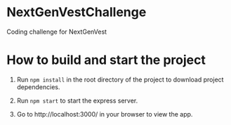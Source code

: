 # NextGenVestChallenge
Coding challenge for NextGenVest

# How to build and start the project
1. Run `npm install` in the root directory of the project to download project dependencies.

2. Run `npm start` to start the express server.

3. Go to http://localhost:3000/ in your browser to view the app.
